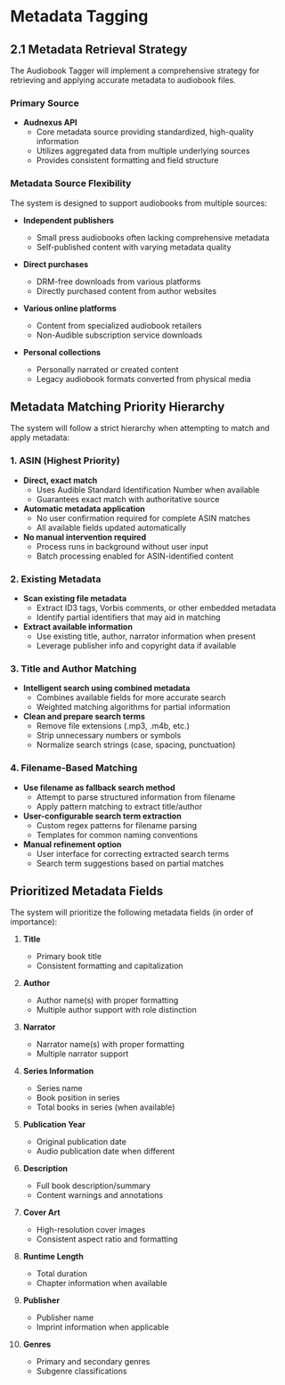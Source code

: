 # Metadata Tagging

## 2.1 Metadata Retrieval Strategy

The Audiobook Tagger will implement a comprehensive strategy for retrieving and applying accurate metadata to audiobook files.

### Primary Source

- **Audnexus API**
  - Core metadata source providing standardized, high-quality information
  - Utilizes aggregated data from multiple underlying sources
  - Provides consistent formatting and field structure

### Metadata Source Flexibility

The system is designed to support audiobooks from multiple sources:

- **Independent publishers**
  - Small press audiobooks often lacking comprehensive metadata
  - Self-published content with varying metadata quality

- **Direct purchases**
  - DRM-free downloads from various platforms
  - Directly purchased content from author websites

- **Various online platforms**
  - Content from specialized audiobook retailers
  - Non-Audible subscription service downloads

- **Personal collections**
  - Personally narrated or created content
  - Legacy audiobook formats converted from physical media

## Metadata Matching Priority Hierarchy

The system will follow a strict hierarchy when attempting to match and apply metadata:

### 1. ASIN (Highest Priority)
- **Direct, exact match**
  - Uses Audible Standard Identification Number when available
  - Guarantees exact match with authoritative source
- **Automatic metadata application**
  - No user confirmation required for complete ASIN matches
  - All available fields updated automatically
- **No manual intervention required**
  - Process runs in background without user input
  - Batch processing enabled for ASIN-identified content

### 2. Existing Metadata
- **Scan existing file metadata**
  - Extract ID3 tags, Vorbis comments, or other embedded metadata
  - Identify partial identifiers that may aid in matching
- **Extract available information**
  - Use existing title, author, narrator information when present
  - Leverage publisher info and copyright data if available

### 3. Title and Author Matching
- **Intelligent search using combined metadata**
  - Combines available fields for more accurate search
  - Weighted matching algorithms for partial information
- **Clean and prepare search terms**
  - Remove file extensions (.mp3, .m4b, etc.)
  - Strip unnecessary numbers or symbols
  - Normalize search strings (case, spacing, punctuation)

### 4. Filename-Based Matching
- **Use filename as fallback search method**
  - Attempt to parse structured information from filename
  - Apply pattern matching to extract title/author
- **User-configurable search term extraction**
  - Custom regex patterns for filename parsing
  - Templates for common naming conventions
- **Manual refinement option**
  - User interface for correcting extracted search terms
  - Search term suggestions based on partial matches

## Prioritized Metadata Fields

The system will prioritize the following metadata fields (in order of importance):

1. **Title**
   - Primary book title
   - Consistent formatting and capitalization

2. **Author**
   - Author name(s) with proper formatting
   - Multiple author support with role distinction

3. **Narrator**
   - Narrator name(s) with proper formatting
   - Multiple narrator support

4. **Series Information**
   - Series name
   - Book position in series
   - Total books in series (when available)

5. **Publication Year**
   - Original publication date
   - Audio publication date when different

6. **Description**
   - Full book description/summary
   - Content warnings and annotations

7. **Cover Art**
   - High-resolution cover images
   - Consistent aspect ratio and formatting

8. **Runtime Length**
   - Total duration
   - Chapter information when available

9. **Publisher**
   - Publisher name
   - Imprint information when applicable

10. **Genres**
    - Primary and secondary genres
    - Subgenre classifications